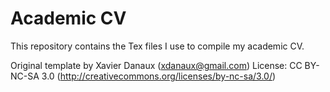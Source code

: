 # Academic CV
This repository contains the Tex files I use to compile my academic CV.

Original template by Xavier Danaux (xdanaux@gmail.com)
 License: CC BY-NC-SA 3.0 (http://creativecommons.org/licenses/by-nc-sa/3.0/)

